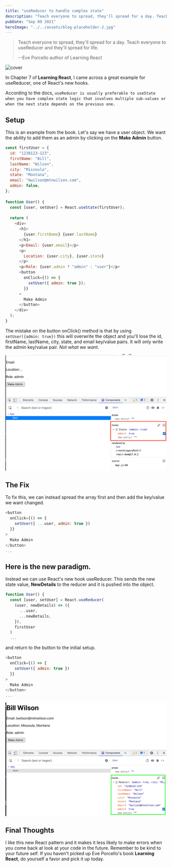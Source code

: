 ```yaml
---
title: "useReducer to handle complex state"
description: "Teach everyone to spread, they'll spread for a day. Teach everyone to useReducer and they'll spread for life."
pubDate: "Sep 09 2021"
heroImage: "../../assets/blog-placeholder-2.jpg"
---
```


> Teach everyone to spread, they'll spread for a day. Teach everyone to useReducer and they'll spread for life.
>
> --Eve Porcello author of Learning React

![cover](https://images-na.ssl-images-amazon.com/images/I/51Kwaw5nInL._SX379_BO1,204,203,200_.jpg)

In Chapter 7 of **Learning React**, I came across a great example for useReducer, one of React's new hooks.

According to the docs, `useReducer is usually preferable to useState when you have complex state logic that involves multiple sub-values or when the next state depends on the previous one.`

## Setup

This is an example from the book. Let's say we have a user object. We want the ability to add them as an admin by clicking on the **Make Admin** button.

```javascript
const firstUser = {
  id: "1230123-123",
  firstName: "Bill",
  lastName: "Wilson",
  city: "Missoula",
  state: "Montana",
  email: "bwilson@mtnwilson.com",
  admin: false,
};

function User() {
  const [user, setUser] = React.useState(firstUser);

  return (
    <div>
      <h1>
        {user.firstName} {user.lastName}
      </h1>
      <p>Email: {user.email}</p>
      <p>
        Location: {user.city}, {user.state}
      </p>
      <p>Role: {user.admin ? "admin" : "user"}</p>
      <button
        onClick={() => {
          setUser({ admin: true });
        }}
      >
        Make Admin
      </button>
    </div>
  );
}
```

The mistake on the button onClick() method is that by using `setUser({admin: true})` this will overwrite the object and you'll lose the id, firstName, lastName, city, state, and email key/value pairs. It will only write the admin key/value pair. _Not what we want_.

![devtools](../../assets/devtools.png)

## The Fix

To fix this, we can instead spread the array first and then add the key/value we want changed.

```javascript
<button
  onClick={() => {
    setUser({ ...user, admin: true })
  }}
>
  Make Admin
</button>
...
```

## Here is the new paradigm.

Instead we can use React's new hook useReducer. This sends the new state value, **NewDetails** to the reducer and it is pushed into the object.

```javascript
function User() {
  const [user, setUser] = React.useReducer(
    (user, newDetails) => ({
      ...user,
      ...newDetails,
    }),
    firstUser
  )
  ...
```

and return to the button to the initial setup.

```javascript
<button
  onClick={() => {
    setUser({ admin: true })
  }}
>
  Make Admin
</button>
...
```

![fix](../../assets/fix.png)

## Final Thoughts

I like this new React pattern and it makes it less likely to make errors when you come back at look at your code in the future. Remember to be kind to your future self. If you haven't picked up Eve Porcello's book **Learning React**, do yourself a favor and pick it up today.
